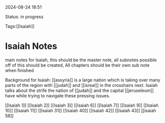

2024-08-24 18:51

Status: in progress

Tags:[[Isaiah]]

# Isaiah Notes

main notes for Isaiah, this should be the master note, all subnotes possible off of this should be created, All chapters should be their own sub note when finished

Background for Isaiah:
[[assyria]] is a large nation which is taking over many parts of the region with [[judah]] and [[isreal]] in the crosshairs next. Isaiah talks about the strife the nation of [[judah]] and the capital [[jeruseleum]] have while trying to navigate these pressing issues.


[[Isaiah 1]]
[[Isaiah 2]]
[[Isaiah 3]]
[[Isaiah 6]]
[[Isaiah 7]]
[[Isaiah 9]]
[[Isaiah 10]]
[[Isaiah 11]]
[[Isaiah 31]]
[[Isaiah 40]]
[[Isaiah 42]]
[[Isaiah 43]]
[[isaiah 56]]